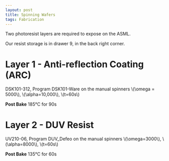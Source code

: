 ```yaml
---
layout: post
title: Spinning Wafers
tags: Fabrication
---
```


Two photoresist layers are required to expose on the ASML. 

Our resist storage is in drawer 9, in the back right corner.

# Layer 1 - Anti-reflection Coating (ARC)
DSK101-312, Program DSK101-Ware on the manual spinners
\\(\omega = 5000\\), \\(\alpha=10,000\\), \\(t=60s\\)

**Post Bake** 185&deg;C for 90s
# Layer 2 - DUV Resist
UV210-06, Program DUV_Defeo on the manual spinners
\\(\omega=3000\\), \\(\alpha=8000\\), \\(t=60s\\)

**Post Bake** 135&deg;C for 60s
